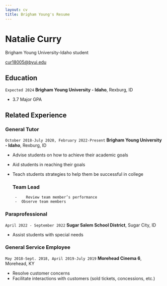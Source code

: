```yaml
---
layout: cv
title: Brigham Young's Resume
---
```

# Natalie Curry
Brigham Young University-Idaho student

<div id="webaddress">
<a href="cur18005@byui.edu">cur18005@byui.edu</a>

<!-- https://www.monique.tech/the-art-of-markdown -->

## Education

`Expected 2024`
__Brigham Young University - Idaho__, Rexburg, ID

- 3.7 Major GPA


## Related Experience

### General Tutor

`October 2018-July 2020, February 2022-Present`
__Brigham Young University - Idaho__, Rexburg, ID

-	Advise students on how to achieve their academic goals
-	Aid students in reaching their goals
- Teach students strategies to help them be successful in college
  
  ### Team Lead
       -	Review team member’s performance 
       -  Observe team members

### Paraprofessional

`April 2022 - September 2022`
__Sugar Salem School District__, Sugar City, ID

-	Assist students with special needs
  
### General Service Employee

`May 2018-Sept. 2018, April 2019-July 2019`
__Morehead Cinema 6__, Morehead, KY

-	Resolve customer concerns
-	Facilitate interactions with customers (sold tickets, concessions, etc.)

<!-- ### Footer

Last updated: May 2013 -->


